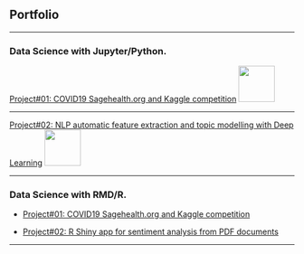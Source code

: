 ## Portfolio

---

### Data Science with Jupyter/Python.

[Project#01: COVID19 Sagehealth.org and Kaggle competition](/project01_covid19_kaggle_competition)
<img height="64pt" width="64pt" src="https://www.kaggle.com/static/images/site-logo.png"/>

---
[Project#02: NLP automatic feature extraction and topic modelling with Deep Learning](https://www.kaggle.com/rserban/feature-extraction-and-topic-modeling/)
<img height="64pt" width="64pt" src="images/dummy_thumbnail.jpg?raw=true"/>

---

### Data Science with RMD/R.

- [Project#01: COVID19 Sagehealth.org and Kaggle competition](/project01_covid19_kaggle_competition)

- [Project#02: R Shiny app for sentiment analysis from PDF documents](https://datascience-abc.shinyapps.io/102_ShinySentimentAnalysis/)

---
